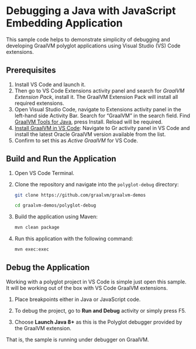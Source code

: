 # Debugging a Java with JavaScript Embedding Application

This sample code helps to demonstrate simplicity of debugging and developing GraalVM polyglot applications using Visual Studio (VS) Code extensions.

## Prerequisites

1. Install VS Code and launch it.
2. Then go to VS Code Extensions activity panel and search for _GraalVM Extension Pack_, install it. The GraalVM Extension Pack will install all required extensions.
2. Open Visual Studio Code, navigate to Extensions activity panel in the left-hand side Activity Bar. Search for “GraalVM” in the search field. Find  [GraalVM Tools for Java](https://marketplace.visualstudio.com/items?itemName=oracle-labs-graalvm.graalvm), press Install. Reload will be required.
3. [Install GraalVM in VS Code](https://www.graalvm.org/latest/tools/vscode/graalvm-extension/#graalvm-installation-wizard): Navigate to Gr activity panel in VS Code and install the latest Oracle GraalVM version available from the list.
4. Confirm to set this as _Active GraalVM_ for VS Code.

## Build and Run the Application

1. Open VS Code Terminal. 
2. Clone the repository and navigate into the `polyglot-debug` directory:
    ```bash
    git clone https://github.com/graalvm/graalvm-demos
    ```
    ```bash
    cd graalvm-demos/polyglot-debug
    ```

3. Build the application using Maven:
    ```bash
    mvn clean package
    ```
4. Run this application with the following command:
    ```bash
    mvn exec:exec
    ```

## Debug the Application

Working with a polyglot project in VS Code is simple just open this sample.
It will be working out of the box with VS Code GraalVM extensions.

1. Place breakpoints either in Java or JavaScript code.

2. To debug the project, go to __Run and Debug__ activity or simply press F5.

3. Choose **Launch Java 8+** as this is the Polyglot debugger provided by the GraalVM extension.

That is, the sample is running under debugger on GraalVM.
